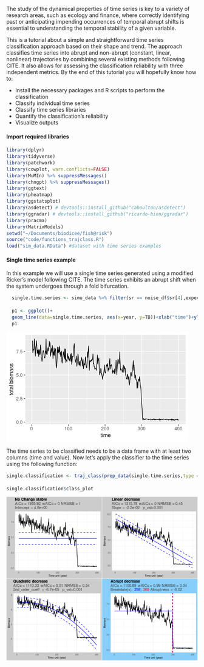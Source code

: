 The study of the dynamical properties of time series is key to a variety
of research areas, such as ecology and finance, where correctly
identifying past or anticipating impending occurrences of temporal
abrupt shifts is essential to understanding the temporal stability of a
given variable.

This is a tutorial about a simple and straightforward time series
classification approach based on their shape and trend. The approach
classifies time series into abrupt and non-abrupt (constant, linear,
nonlinear) trajectories by combining several existing methods following
CITE. It also allows for assessing the classification reliability with
three independent metrics. By the end of this tutorial you will
hopefully know how to:

-   Install the necessary packages and R scripts to perform the
    classification
-   Classify individual time series
-   Classify time series libraries
-   Quantify the classification’s reliability
-   Visualize outputs

#### Import required libraries

``` r
library(dplyr)
library(tidyverse)
library(patchwork)
library(cowplot, warn.conflicts=FALSE)
library(MuMIn) %>% suppressMessages()
library(chngpt) %>% suppressMessages()
library(ggtext)
library(pheatmap)
library(ggstatsplot)
library(asdetect) # devtools::install_github("caboulton/asdetect")
library(ggradar) # devtools::install_github("ricardo-bion/ggradar")
library(pracma)
library(MatrixModels)
setwd("~/Documents/biodicee/fish@risk")
source("code/functions_trajclass.R")
load("sim_data.RData") #dataset with time series examples
```

#### Single time series example

In this example we will use a single time series generated using a
modified Ricker’s model following CITE. The time series exhibits an
abrupt shift when the system undergoes through a fold bifurcation.

``` r
  single.time.series <- simu_data %>% filter(sr == noise_df$sr[4],expected_class == "abrupt",iter == 10) %>% select(scen,year,TB) ### extract one time series from database

  p1 <- ggplot()+
  geom_line(data=single.time.series, aes(x=year, y=TB))+xlab("time")+ylab("total biomass")
  p1
```

![TS](/assets/img/unnamed-chunk-1-1.png)

The time series to be classified needs to be a data frame with at least
two columns (time and value). Now let’s apply the classifier to the time
series using the following function:

``` r
single.classification <- traj_class(prep_data(single.time.series,type = "data", apriori = FALSE), str = "aic_asd", abr_mtd = c("chg","asd"), asd_chk = TRUE,asd_thr = 0.15, smooth_signif=TRUE, two_bkps=FALSE, run_loo=FALSE, showplots=TRUE, outplot = TRUE)

single.classification$class_plot
```

![CLASS](/assets/img/unnamed-chunk-2-1.png)


